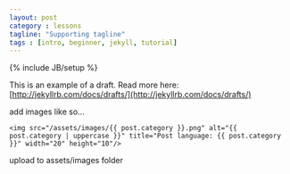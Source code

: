 ```yaml
---
layout: post
category : lessons
tagline: "Supporting tagline"
tags : [intro, beginner, jekyll, tutorial]
---
```

{% include JB/setup %}


This is an example of a draft. Read more here: [http://jekyllrb.com/docs/drafts/](http://jekyllrb.com/docs/drafts/)

add images like so...
	
    <img src="/assets/images/{{ post.category }}.png" alt="{{ post.category | uppercase }}" title="Post language: {{ post.category }}" width="20" height="10"/>
    

upload to assets/images folder